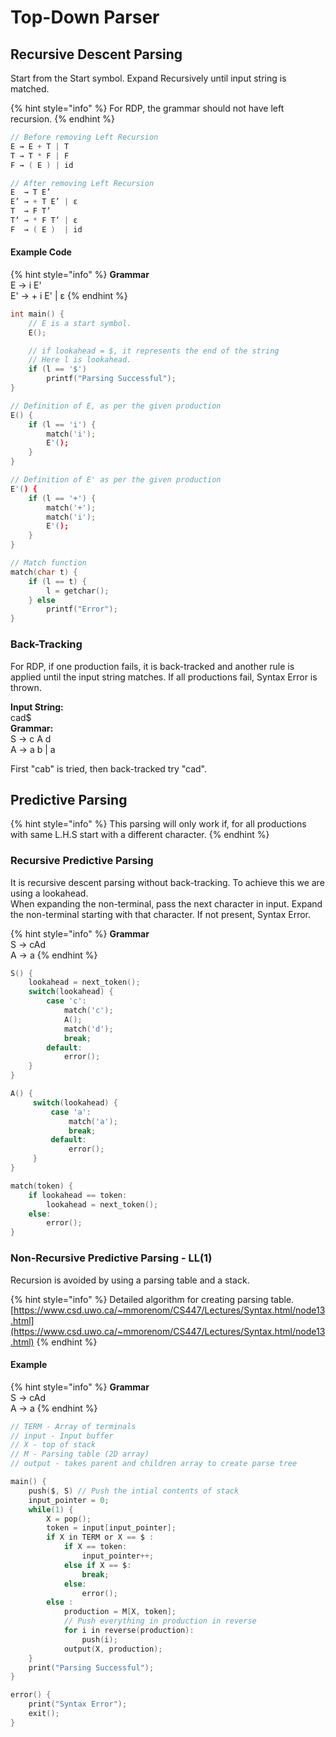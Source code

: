 # Top-Down Parser

## Recursive Descent Parsing

Start from the Start symbol. Expand Recursively until input string is matched.

{% hint style="info" %}
For RDP, the grammar should not have left recursion.
{% endhint %}

```objectivec
// Before removing Left Recursion
E → E + T | T
T → T * F | F
F → ( E ) | id

// After removing Left Recursion
E  → T E’
E’ → + T E’ | ε
T  → F T’
T’ → * F T’ | ε
F  → ( E )  | id
```

#### Example Code

{% hint style="info" %}
**Grammar**  
E → i E'  
E' → + i E' \| ε
{% endhint %}

```c
int main() { 
	// E is a start symbol. 
	E(); 

	// if lookahead = $, it represents the end of the string 
	// Here l is lookahead. 
	if (l == '$') 
		printf("Parsing Successful"); 
} 

// Definition of E, as per the given production 
E() { 
	if (l == 'i') { 
		match('i'); 
		E'(); 
	} 
} 

// Definition of E' as per the given production 
E'() { 
	if (l == '+') { 
		match('+'); 
		match('i'); 
		E'(); 
	}
} 

// Match function 
match(char t) { 
	if (l == t) { 
		l = getchar(); 
	} else
		printf("Error"); 
} 
```

### Back-Tracking

For RDP, if one production fails, it is back-tracked and another rule is applied until the input string matches. If all productions fail, Syntax Error is thrown.

**Input String:**  
cad$  
**Grammar:**  
S → c A d  
A → a b \| a

First "cab" is tried, then back-tracked try "cad".

## Predictive Parsing

{% hint style="info" %}
This parsing will only work if, for all productions with same L.H.S start with a different character.
{% endhint %}

### Recursive Predictive Parsing

It is recursive descent parsing without back-tracking. To achieve this we are using a lookahead.  
When expanding the non-terminal, pass the next character in input. Expand the non-terminal starting with that character. If not present, Syntax Error.

{% hint style="info" %}
**Grammar**  
S → cAd   
A → a
{% endhint %}

```c
S() {
    lookahead = next_token();
    switch(lookahead) {
        case 'c':
            match('c');
            A();
            match('d');
            break;
        default:
            error();
    }
}

A() {
     switch(lookahead) {
         case 'a':
             match('a');
             break;
         default:
             error();
     }
}

match(token) {
    if lookahead == token:
        lookahead = next_token();
    else:
        error(); 
}
```

### Non-Recursive Predictive Parsing - LL\(1\)

Recursion is avoided by using a parsing table and a stack. 

{% hint style="info" %}
Detailed algorithm for creating parsing table. [https://www.csd.uwo.ca/~mmorenom/CS447/Lectures/Syntax.html/node13.html](https://www.csd.uwo.ca/~mmorenom/CS447/Lectures/Syntax.html/node13.html)
{% endhint %}

#### Example

{% hint style="info" %}
**Grammar**  
S → cAd   
A → a
{% endhint %}

```c
// TERM - Array of terminals
// input - Input buffer
// X - top of stack
// M - Parsing table (2D array)
// output - takes parent and children array to create parse tree

main() {
    push($, S) // Push the intial contents of stack
    input_pointer = 0;
    while(1) {
        X = pop();
        token = input[input_pointer];
        if X in TERM or X == $ :
            if X == token:
                input_pointer++;
            else if X == $:
                break;
            else:
                error();
        else :
            production = M[X, token];
            // Push everything in production in reverse
            for i in reverse(production):
                push(i);
            output(X, production);
    }
    print("Parsing Successful");
}

error() {
    print("Syntax Error");
    exit();
}
```


